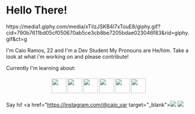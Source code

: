 <h1 align="left"> Hello There!</h1> 
https://media1.giphy.com/media/xTiIzJSKB4l7xTouE8/giphy.gif?cid=790b7611bd05cf050670ab5ce3cb8be7205bdae023046f83&rid=giphy.gif&ct=g

I'm Caio Ramos, 22 and I'm a Dev Student
My Pronouns are He/him.
Take a look at what i'm working on and please contribute!

Currently I'm learning about:

<h4 align="center"><img src="https://cdn.jsdelivr.net/gh/devicons/devicon/icons/javascript/javascript-original.svg"  width="40" height="40" />
<img src="https://cdn.jsdelivr.net/gh/devicons/devicon/icons/nodejs/nodejs-original.svg"  width="40" height="40" />
<img src="https://cdn.jsdelivr.net/gh/devicons/devicon/icons/react/react-original.svg"  width="40" height="40"/>
<img src="https://cdn.jsdelivr.net/gh/devicons/devicon/icons/python/python-plain.svg"  width="40" height="40"/>
<img src="https://cdn.jsdelivr.net/gh/devicons/devicon/icons/django/django-plain-wordmark.svg"  width="40" height="40"/>
<img src="https://cdn.jsdelivr.net/gh/devicons/devicon/icons/git/git-original-wordmark.svg"  width="40" height="40"/> </h4>

Say hi!
<a href="https://instagram.com/@caio_var target="_blank"><img src="https://img.shields.io/badge/-Instagram-%23E4405F?style=for-the-badge&logo=instagram&logoColor=white" target="_blank"></a>
<a href = "mailto:aramoscaio@gmail.com"><img src="https://img.shields.io/badge/Gmail-D14836?style=for-the-badge&logo=gmail&logoColor=white" target="_blank"></a>
          
        

